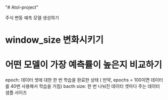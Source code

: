 "# AtoI-project" 


주식 변동 예측 모델 생성하기
# window_size 변화시키기
# 어떤 모델이 가장 예측률이 높은지 비교하기

epoch: 데이터 셋에 대한 한 번 학습을 완료한 상태 ( 만약, epochs = 100이면 데이터를 40번 사용해서 학습을 거침)
bacth size: 한 번 나눠진 데이터 셋마다 주는 데이터 샘플 사이즈
